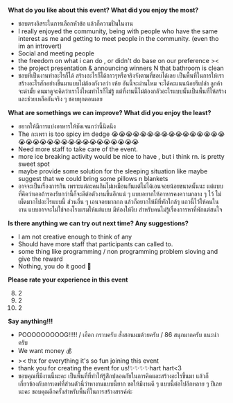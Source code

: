 **What do you like about this event? What did you enjoy the most?**

- ชอบตรงอิสระในการเลือกหัวข้อ แล้วก็ความปั่นในงาน
- I really enjoyed the community, being with people who have the same interest as me and getting to meet people in the community. (even tho im an introvert)
- Social and meeting people
- the freedom on what i can do , or didn't do base on our preference ><
- the project presentation & announcing winners N that bathroom is clean
- ชอบที่เป็นงานทำอะไรก็ได้ สร้างอะไรก็ได้กาวๆหรือจริงจังตามที่ชอบได้เลย เป็นพื้นที่ในการให้เราสร้างอะไรสักอย่างขึ้นมาแบบไม่ต้องกังวลว่า เห้ย อันนี้จะผ่านไหม จะได้คะแนนน้อยรึเปล่า ลูกค้าจะด่ามั้ย คนมาดูจะคิดว่าเราโง่ไหมทำไรก็ไม่รู้ แต่ที่งานนี้ไม่ต้องกลัวอะไรแบบนั้นเป็นพื้นที่ให้สร้างและช่วยเหลือกันจริง ๆ ชอบทุกตอนเลย

**What are somethings we can improve? What did you enjoy the least?**

- อยากให้มีการแบ่งอาหารให้ชัดเจนกว่านี้นิดนึง
- The กะเพรา is too spicy im dedge 😭😭😭😭😭😭😭😭😭😭😭😭😭😭😭😭😭😭😭😭😭😭😭😭😭😭😭😭😭😭😭😭😭
- Need more staff to take care of the event.
- more ice breaking activity would be nice to have , but i think rn. is pretty sweet spot
- maybe provide some solution for the sleeping situation like maybe suggest that we could bring some pillows n blankets
- อาจจะเป็นเรื่องการกิน เพราะแต่ละคนกินไม่เหมือนกันแต่ไม่ได้เอนจอยน้อยขนาดนั้นนะ แต่แบบที่คิดว่าเออถ้ารองรับกว่านี้ก็จะดีต่อตัวงานขึ้นอีกแน่ ๆ แบบอยากให้อาหารคงความกลาง ๆ ไว้ ไม่เผ็ดมากไปอะไรแบบนี้ ส่วนอื่น ๆ เอนจอยมากกก แล้วก็อยากให้มีที่พักใกล้ๆ แถวนี้ไว้ให้คนในงาน แบบอาจจะไม่ใช่จองโรงแรมให้แต่แบบ มีห้องให้งีบ สำหรับคนไม่รู้เรื่องการหาที่พักแต่สนใจ

**Is there anything we can try out next time? Any suggestions?**

- I am not creative enough to think of any
- Should have more staff that participants can called to.
- some thing like programming / non programming problem sloving and give the reward
- Nothing, you do it good 🥰

**Please rate your experience in this event**

8. 2
9. 2
10. 2

**Say anything!!!**

- POOOOOOOOOG!!!!! / เฮือก กราบครับ สั่งสอนผมด้วยครับ / 86 สนุกมากครับ แนะนำครับ
- We want money 💰
- \>< thx for everything it's so fun joining this event
- thank you for creating the event for us!✨✨✨✨hart hart<3
- ขอบคุณที่มีงานนี้นะคะ เป็นพื้นที่ที่ทำให้รู้สึกปลอดภัยในการคิดและสร้างอะไรขึ้นมา แล้วก็เกี่ยวข้องกับการเดฟที่ส่วนตัวนี่ว่าหางานแบบนี้ยาก ขอให้มีงานดี ๆ แบบนี้ต่อไปอีกหลาย ๆ ปีเลยนะคะ ขอบคุณอีกครั้งสำหรับพื้นที่ในการสร้างสรรค์ค่ะ

